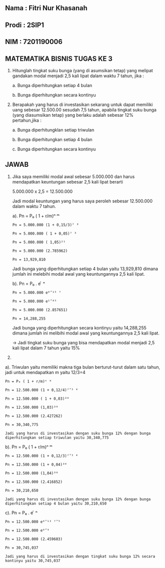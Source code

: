 
## Nama : Fitri Nur Khasanah
## Prodi : 2SIP1
## NIM : 7201190006

## MATEMATIKA BISNIS TUGAS KE 3

1. Hitunglah tingkat suku bunga (yang di asumsikan tetap) yang melipat gandakan modal menjadi 2,5 kali lipat dalam waktu 7 tahun, jika :

    a.	Bunga diperhitungkan setiap 4 bulan

    b.	Bunga diperhitungkan secara kontinyu

2.	Berapakah yang harus di investasikan sekarang untuk dapat memiliki uang sebesar 12.500.00 sesudah 7,5 tahun, apabila tingkat suku bunga (yang diasumsikan tetap) yang berlaku adalah sebesar 12% pertahun,jika :

    a.	Bunga diperhitungklan setiap triwulan
    
    b.	Bunga diperhitungkan setiap 4 bulan
    
    c.	Bunga diperhitungkan secara kontinyu

## JAWAB

1.	Jika saya memiliki modal awal sebesar 5.000.000 dan harus mendapatkan keuntungan sebesar 2,5 kali lipat berarti

    5.000.000 x 2,5 = 12.500.000

    Jadi modal keuntungan yang harus saya peroleh sebesar 12.500.000 dalam waktu 7 tahun.

    a). Pn = P₀ ( 1 + r/m)ⁿ ᵐ

        Pn = 5.000.000 (1 + 0,15/3)⁷ ³

        Pn = 5.000.000 ( 1 + 0,05)⁷ ³

        Pn = 5.000.000 ( 1,05)²¹

        Pn = 5.000.000 (2.785962)

        Pn = 13,929,810

    Jadi bunga yang diperhitungkan setiap 4 bulan yaitu 13,929,810 dimana jumlah ini melebihi modal awal yang keuntungannya 2,5 kali lipat.

    b). Pn = P₀ . e ͬ ⁿ

        Pn = 5.000.000 e⁰’¹⁵ ⁷

        Pn = 5.000.000 e¹’⁰⁵

        Pn = 5.000.000 (2.857651)

        Pn = 14,288,255

    Jadi bunga yang diperhitungkan secara kontinyu yaitu 14,288,255 dimana jumlah ini melibihi modal awal yang keuntungannya 2,5 kali lipat.

    -> Jadi tingkat suku bunga yang bisa mendapatkan  modal menjadi 2,5 kali lipat dalam 7 tahun yaitu 15%

2. 

a). Triwulan yaitu memiliki makna tiga bulan berturut-turut dalam satu tahun, jadi untuk mendapatkan m yaitu 12/3=4
    
    Pn = P₀ ( 1 + r/m)ⁿ ᵐ

    Pn = 12.500.000 (1 + 0,12/4)⁷’⁵ ⁴

    Pn = 12.500.000 ( 1 + 0,03)³⁰

    Pn = 12.500.000 (1,03)³⁰

    Pn = 12.500.000 (2.427262)

    Pn = 30,340,775

    Jadi yang harus di investasikan dengan suku bunga 12% dengan bunga diperhitungkan setiap triwulan yaitu 30,340,775

b). Pn = P₀ ( 1 + r/m)ⁿ ᵐ

    Pn = 12.500.000 (1 + 0,12/3)⁷’⁵ ⁴

    Pn = 12.500.000 (1 + 0,04)³⁰

    Pn = 12.500.000 (1,04)³⁰

    Pn = 12.500.000 (2.416852)

    Pn = 30,210,650

    Jadi yang harus di investasikan dengan suku bunga 12% dengan bunga diperhitungkan setiap 4 bulan yaitu 30,210,650

c). Pn = P₀ . e ͬ ⁿ

    Pn = 12.500.000 e⁰’¹² ⁷’⁵

    Pn = 12.500.000 e⁰’⁹

    Pn = 12.500.000 (2.459603)
    
    Pn = 30,745,037

    Jadi yang harus di investasikan dengan tingkat suku bunga 12% secara kontinyu yaitu 30,745,037

